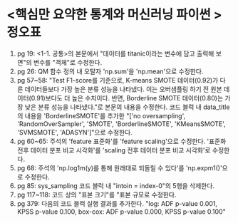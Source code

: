 # <핵심만 요약한 통계와 머신러닝 파이썬 > 정오표
1. pg 19: <1-1. 공통>의 본문에서 "데이터를 titanic이라는 변수에 담고 출력해 보면"의 변수를 "객체"로 수정한다.
2. pg 26: QM 함수 정의 내 오탈자 'np.sum'을 'np.mean'으로 수정한다.
3. pg 57~58: "Test F1-score를 기준으로, K-means SMOTE 데이터(0.92)가 다른 데이터들보다 가장 높은 분류 성능을 나타냈다. 이는 오버샘플링 하기 전 원본 데이터(0.91)보다도 더 높은 수치이다. 반면, Borderline SMOTE 데이터(0.80)는 가장 낮은 분류 성능을 나타냈다."로 본문의 내용을 수정한다. 코드 블럭 내 data_title의 내용을 'BorderlineSMOTE'를 추가한 "['no oversampling', 'RandomOverSampler', 'SMOTE', 'BorderlineSMOTE', 'KMeansSMOTE', 'SVMSMOTE', 'ADASYN']"으로 수정한다.
4. pg 60~65: 주석의 'feature 표준화'를 'feature scaling'으로 수정한다. '표준화 전후 데이터 분포 비교 시각화'를 'scaling 전후 데이터 분포 비교 시각화'로 수정한다. 
5. pg 68: 주석의 'np.log1m(y)를 통해 원래대로 되돌릴 수 있다'를 'np.expm1()'으로 수정한다. 
6. pg 85: sys_sampling 코드 블럭 내 "intoin = index-0"의 5행을 삭제한다.
7. pg 117~118: 코드 상의 "표본 크기"를 "표본 규모로 수정한다.
8. pg 379: 다음의 코드 블럭 실행 결과를 추가한다. "log: ADF p-value 0.001, KPSS p-value 0.100, box-cox: ADF p-value 0.000, KPSS p-value 0.100"
